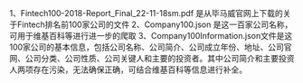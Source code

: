 1、Fintech100-2018-Report_Final_22-11-18sm.pdf 是从毕马威官网上下载的关于Fintech排名前100家公司的文件
2、Company100.json 是这一百家公司名称，可用于维基百科等进行进一步的爬取
3、Company100Information.json文件是这100家公司的基本信息，包括公司名称、公司简介、公司成立年份、地址、公司官网、公司分类、公司性质、公司关键人和主要的投资者。其中公司简介和主要投资人两项存在污染，无法确保正确，可结合维基百科等信息进行补全。